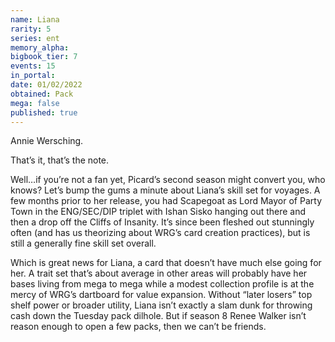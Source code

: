 ```yaml
---
name: Liana
rarity: 5
series: ent
memory_alpha:
bigbook_tier: 7
events: 15
in_portal:
date: 01/02/2022
obtained: Pack
mega: false
published: true
---
```


Annie Wersching.

That’s it, that’s the note.

Well…if you’re not a fan yet, Picard’s second season might convert you, who knows? Let’s bump the gums a minute about Liana’s skill set for voyages. A few months prior to her release, you had Scapegoat as Lord Mayor of Party Town in the ENG/SEC/DIP triplet with Ishan Sisko hanging out there and then a drop off the Cliffs of Insanity. It’s since been fleshed out stunningly often (and has us theorizing about WRG’s card creation practices), but is still a generally fine skill set overall.

Which is great news for Liana, a card that doesn’t have much else going for her. A trait set that’s about average in other areas will probably have her bases living from mega to mega while a modest collection profile is at the mercy of WRG’s dartboard for value expansion. Without “later losers” top shelf power or broader utility, Liana isn’t exactly a slam dunk for throwing cash down the Tuesday pack dilhole. But if season 8 Renee Walker isn’t reason enough to open a few packs, then we can’t be friends.
